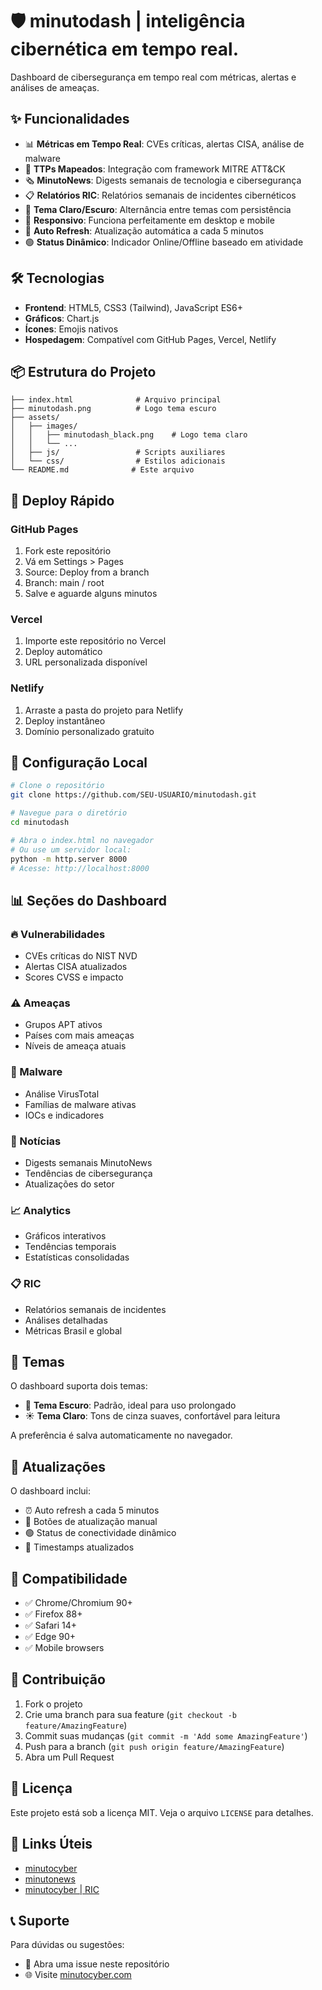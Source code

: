 # 🛡️ minutodash | inteligência cibernética em tempo real.

Dashboard de cibersegurança em tempo real com métricas, alertas e análises de ameaças.

## ✨ Funcionalidades

- 📊 **Métricas em Tempo Real**: CVEs críticas, alertas CISA, análise de malware
- 🎯 **TTPs Mapeados**: Integração com framework MITRE ATT&CK
- 🗞️ **MinutoNews**: Digests semanais de tecnologia e cibersegurança
- 📋 **Relatórios RIC**: Relatórios semanais de incidentes cibernéticos
- 🌙 **Tema Claro/Escuro**: Alternância entre temas com persistência
- 📱 **Responsivo**: Funciona perfeitamente em desktop e mobile
- 🔄 **Auto Refresh**: Atualização automática a cada 5 minutos
- 🟢 **Status Dinâmico**: Indicador Online/Offline baseado em atividade

## 🛠️ Tecnologias

- **Frontend**: HTML5, CSS3 (Tailwind), JavaScript ES6+
- **Gráficos**: Chart.js
- **Ícones**: Emojis nativos
- **Hospedagem**: Compatível com GitHub Pages, Vercel, Netlify

## 📦 Estrutura do Projeto

```
├── index.html              # Arquivo principal
├── minutodash.png          # Logo tema escuro
├── assets/
│   ├── images/
│   │   ├── minutodash_black.png    # Logo tema claro
│   │   └── ...
│   ├── js/                 # Scripts auxiliares
│   └── css/                # Estilos adicionais
└── README.md              # Este arquivo
```

## 🚀 Deploy Rápido

### GitHub Pages
1. Fork este repositório
2. Vá em Settings > Pages
3. Source: Deploy from a branch
4. Branch: main / root
5. Salve e aguarde alguns minutos

### Vercel
1. Importe este repositório no Vercel
2. Deploy automático
3. URL personalizada disponível

### Netlify
1. Arraste a pasta do projeto para Netlify
2. Deploy instantâneo
3. Domínio personalizado gratuito

## 🔧 Configuração Local

```bash
# Clone o repositório
git clone https://github.com/SEU-USUARIO/minutodash.git

# Navegue para o diretório
cd minutodash

# Abra o index.html no navegador
# Ou use um servidor local:
python -m http.server 8000
# Acesse: http://localhost:8000
```

## 📊 Seções do Dashboard

### 🔥 Vulnerabilidades
- CVEs críticas do NIST NVD
- Alertas CISA atualizados
- Scores CVSS e impacto

### ⚠️ Ameaças
- Grupos APT ativos
- Países com mais ameaças
- Níveis de ameaça atuais

### 🦠 Malware
- Análise VirusTotal
- Famílias de malware ativas
- IOCs e indicadores

### 📰 Notícias
- Digests semanais MinutoNews
- Tendências de cibersegurança
- Atualizações do setor

### 📈 Analytics
- Gráficos interativos
- Tendências temporais
- Estatísticas consolidadas

### 📋 RIC
- Relatórios semanais de incidentes
- Análises detalhadas
- Métricas Brasil e global

## 🎨 Temas

O dashboard suporta dois temas:

- 🌙 **Tema Escuro**: Padrão, ideal para uso prolongado
- ☀️ **Tema Claro**: Tons de cinza suaves, confortável para leitura

A preferência é salva automaticamente no navegador.

## 🔄 Atualizações

O dashboard inclui:
- ⏰ Auto refresh a cada 5 minutos
- 🔄 Botões de atualização manual
- 🟢 Status de conectividade dinâmico
- 📅 Timestamps atualizados

## 📱 Compatibilidade

- ✅ Chrome/Chromium 90+
- ✅ Firefox 88+
- ✅ Safari 14+
- ✅ Edge 90+
- ✅ Mobile browsers

## 🤝 Contribuição

1. Fork o projeto
2. Crie uma branch para sua feature (`git checkout -b feature/AmazingFeature`)
3. Commit suas mudanças (`git commit -m 'Add some AmazingFeature'`)
4. Push para a branch (`git push origin feature/AmazingFeature`)
5. Abra um Pull Request

## 📄 Licença

Este projeto está sob a licença MIT. Veja o arquivo `LICENSE` para detalhes.

## 🔗 Links Úteis

- [minutocyber](https://minutocyber.com/)
- [minutonews](https://news.minutocyber.com/)
- [minutocyber | RIC](https://minutocyber.com/ric)

## 📞 Suporte

Para dúvidas ou sugestões:
- 📧 Abra uma issue neste repositório
- 🌐 Visite [minutocyber.com](https://minutocyber.com/)